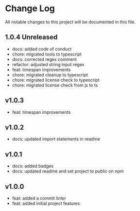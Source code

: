 # Change Log
All notable changes to this project will be documented in this file.

## 1.0.4 Unreleased
- docs: added code of conduct
- chore: migrated tools to typescript
- docs: corrected regex comment
- refactor: adjusted string input regex
- feat: timespan improvements
- chore: migrated cleanup to typescript
- chore: migrated license check to typescript
- chore: migrated license check from js to ts

## v1.0.3
- feat: timespan improvements

## v1.0.2
- docs: updated import statements in readme

## v1.0.1
- docs: added badges
- docs: updated readme and set project to public on npm

## v1.0.0
- feat: added a commit linter
- feat: added initial project features
